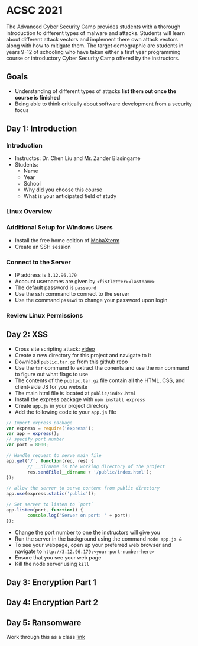 # ACSC 2021
The Advanced Cyber Security Camp provides students with a thorough introduction to different types of malware and attacks.
Students will learn about different attack vectors and implement there own attack vectors along with how to mitigate them.
The target demographic are students in years 9-12 of schooling who have taken either a first year programming course or introductory Cyber Security Camp offered by the instructors.

## Goals
- Understanding of different types of attacks **list them out once the course is finished**
- Being able to think critically about software development from a security focus

## Day 1: Introduction
### Introduction
- Instructos: Dr. Chen Liu and Mr. Zander Blasingame
- Students:
  - Name
  - Year
  - School
  - Why did you choose this course
  - What is your anticipated field of study

### Linux Overview


### Additional Setup for Windows Users
- Install the free home edition of [MobaXterm](https://mobaxterm.mobatek.net/download.html)
- Create an SSH session

### Connect to the Server
- IP address is `3.12.96.179`
- Account usernames are given by `<fistletter><lastname>`
- The default password is `password`
- Use the ssh command to connect to the server
- Use the command `passwd` to change your password upon login

### Review Linux Permissions


## Day 2: XSS
- Cross site scripting attack: [video](https://www.youtube.com/watch?v=zv0kZKC6GAM)
- Create a new directory for this project and navigate to it
- Download `public.tar.gz` from this github repo
- Use the `tar` command to extract the conents and use the `man` command to figure out what flags to use
- The contents of the `public.tar.gz` file contain all the HTML, CSS, and client-side JS for you website
- The main html file is located at `public/index.html`
- Install the express package with `npm install express`
- Create `app.js` in your project directory
- Add the following code to your `app.js` file
```js
// Import express package
var express = require('express');
var app = express();
// specify port number
var port = 8000;

// Handle request to serve main file
app.get('/', function(req, res) {
        // __dirname is the working directory of the project
        res.sendFile(__dirname + '/public/index.html');
});

// allow the server to serve content from public directory
app.use(express.static('public'));

// Set server to listen to `port`
app.listen(port, function() {
        console.log('Server on port: ' + port);
});
```
- Change the port number to one the instructors will give you
- Run the server in the background using the command `node app.js &`
- To see your webpage, open up your preferred web browser and navigate to `http://3.12.96.179:<your-port-number-here>`
- Ensure that you see your web page
- Kill the node server using `kill`



## Day 3: Encryption Part 1

## Day 4: Encryption Part 2

## Day 5: Ransomware

Work through this as a class [link](https://github.com/jimmy-ly00/Ransomware-PoC)
